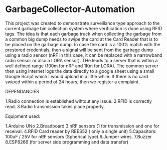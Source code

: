 # GarbageCollector-Automation

This project was created to demonstrate surveillance type approach to the current garbage bin collection system where verification is done using RFID tags. The idea is that each garbage truck when collecting the garbage from a common big dump needs to swipe the card at the Card Reader that is to be placed on the garbage dump. In case the card is a 100% match with the prestored credentials, then a signal will be sent from the garbage dump using a radio sensor (nRF in this case, it can be replaced with a narrowband radio sensor or also a LORA sensor). THe leads to a server that is within a well defined range (100m for nRF and 1Km for LORA). The common server then using internet logs the data directly to a google sheet using a small Google Script which I would upload in a little while. If there is no card swiped within a period of 24 hours, then we register a complaint.

DEPENDANCIES

1.Radio connection is established wihtout any issue.
2.RFID is correctly read.
3.Radio transmission takes place properly.


Equipment used:

1.Arduino UNo
2.Breadboard
3.nRF sensors (1 for transmission and one for receival.
4.RFID Card reader by REES52 ( only a single unit)
5.Capacitors: 100uF / 25V for nRF sensors (Spherical type)
6.Jumper wires.
7.Buzzer
8.ESP8266 (for server side programming and data transfer)
